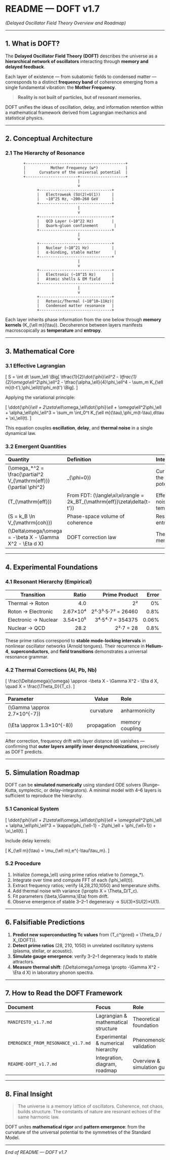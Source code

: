 # README — DOFT v1.7

*(Delayed Oscillator Field Theory Overview and Roadmap)*

---

## 1. What is DOFT?

The **Delayed Oscillator Field Theory (DOFT)** describes the universe as a **hierarchical network of oscillators** interacting through **memory and delayed feedback**.

Each layer of existence — from subatomic fields to condensed matter — corresponds to a distinct **frequency band** of coherence emerging from a single fundamental vibration: the **Mother Frequency**.

> **Reality is not built of particles, but of resonant memories.**

DOFT unifies the ideas of oscillation, delay, and information retention within a mathematical framework derived from Lagrangian mechanics and statistical physics.

---

## 2. Conceptual Architecture

### 2.1 The Hierarchy of Resonance

```
        +--------------------------------------------+
        |           Mother Frequency (ω*)            |
        |      Curvature of the universal potential  |
        +-----------------------+--------------------+
                                |
                                v
              +--------------------------------+
              |   Electroweak (SU(2)×U(1))     |
              |   ~10^25 Hz, ~200–260 GeV      |
              +--------------------------------+
                                |
                                v
              +--------------------------------+
              |   QCD Layer (~10^22 Hz)        |
              |   Quark–gluon confinement       |
              +--------------------------------+
                                |
                                v
              +--------------------------------+
              |   Nuclear (~10^21 Hz)          |
              |   α-binding, stable matter      |
              +--------------------------------+
                                |
                                v
              +--------------------------------+
              |   Electronic (~10^15 Hz)       |
              |   Atomic shells & EM field     |
              +--------------------------------+
                                |
                                v
              +--------------------------------+
              |   Rotonic/Thermal (~10^10–11Hz)|
              |   Condensed matter resonance   |
              +--------------------------------+
```

Each layer inherits phase information from the one below through **memory kernels** (K_{\ell m}(\tau)).
Decoherence between layers manifests macroscopically as **temperature** and **entropy**.

---

## 3. Mathematical Core

### 3.1 Effective Lagrangian

[
S = \int dt \sum_\ell \Big[ \tfrac{1}{2}\dot{\phi}*\ell^2 - \tfrac{1}{2}\omega*\ell^2\phi_\ell^2 - \tfrac{\alpha_\ell}{4}\phi_\ell^4 - \sum_m K_{\ell m}(t-t'),\phi_\ell(t)\phi_m(t') \Big].
]

Applying the variational principle:

[
\ddot{\phi}*\ell + 2\zeta*\ell\omega_\ell\dot{\phi}*\ell + \omega*\ell^2\phi_\ell + \alpha_\ell\phi_\ell^3 = \sum_m \int_0^t K_{\ell m}(\tau),\phi_m(t-\tau),d\tau + \xi_\ell(t).
]

This equation couples **oscillation**, **delay**, and **thermal noise** in a single dynamical law.

### 3.2 Emergent Quantities

| Quantity                                                          | Definition                                                               | Interpretation                       |                  |
| :---------------------------------------------------------------- | :----------------------------------------------------------------------- | :----------------------------------- | ---------------- |
| (\omega_*^2 = \frac{\partial^2 V_{\mathrm{eff}}}{\partial \phi^2} | _{\phi=0})                                                               | Curvature of the effective potential | Mother Frequency |
| (T_{\mathrm{eff}})                                                | From FDT: (\langle\xi\xi\rangle = 2k_BT_{\mathrm{eff}}\zeta\delta(t-t')) | Effective noise temperature          |                  |
| (S = k_B \ln V_{\mathrm{coh}})                                    | Phase-space volume of coherence                                          | Resonant entropy                     |                  |
| (\Delta\omega/\omega = -\beta X - \Gamma X^2 - \Eta d X)          | DOFT correction law                                                      | Thermal & memory shift               |                  |

---

## 4. Experimental Foundations

### 4.1 Resonant Hierarchy (Empirical)

| Transition           |    Ratio |      Prime Product | Error |
| -------------------- | -------: | -----------------: | ----: |
| Thermal → Roton      |      4.0 |                 2² |    0% |
| Roton → Electronic   | 2.67×10⁴ | 2²·3³·5·7² = 26460 |  0.8% |
| Electronic → Nuclear | 3.54×10⁵ |   3⁴·5⁴·7 = 354375 | 0.06% |
| Nuclear → QCD        |     28.2 |          2²·7 = 28 |  0.8% |

These prime ratios correspond to **stable mode-locking intervals** in nonlinear oscillator networks (Arnold tongues).
Their recurrence in **Helium-4**, **superconductors**, and **field transitions** demonstrates a universal resonance grammar.

### 4.2 Thermal Corrections (Al, Pb, Nb)

[
\frac{\Delta\omega}{\omega} \approx -\beta X - \Gamma X^2 - \Eta d X, \quad X = \frac{\Theta_D}{T_c}.
]

| Parameter                    |    Value    | Role            |
| :--------------------------- | :---------: | :-------------- |
| (\Gamma \approx 2.7×10^{-7}) |  curvature  | anharmonicity   |
| (\Eta \approx 1.3×10^{-8})   | propagation | memory coupling |

After correction, frequency drift with layer distance (d) vanishes — confirming that **outer layers amplify inner desynchronizations**, precisely as DOFT predicts.

---

## 5. Simulation Roadmap

DOFT can be **simulated numerically** using standard ODE solvers (Runge–Kutta, symplectic, or delay-integrators).
A minimal model with 4–6 layers is sufficient to reproduce the hierarchy.

### 5.1 Canonical System

[
\ddot{\phi}*\ell + 2\zeta*\ell\omega_\ell\dot{\phi}*\ell + \omega*\ell^2\phi_\ell + \alpha_\ell\phi_\ell^3 = \kappa(\phi_{\ell-1} - 2\phi_\ell + \phi_{\ell+1}) + \xi_\ell(t).
]

Include delay kernels:

[
K_{\ell m}(\tau) = \mu_{\ell m},e^{-\tau/\tau_m}.
]

### 5.2 Procedure

1. Initialize (\omega_\ell) using prime ratios relative to (\omega_*).
2. Integrate over time and compute FFT of each (\phi_\ell(t)).
3. Extract frequency ratios; verify (4,28,210,1050) and temperature shifts.
4. Add thermal noise with variance (\propto X = \Theta_D/T_c).
5. Fit parameters (\beta,\Gamma,\Eta) from drift.
6. Observe emergence of stable 3–2–1 degeneracy → SU(3)×SU(2)×U(1).

---

## 6. Falsifiable Predictions

1. **Predict new superconducting Tc values** from (T_c^{pred} = \Theta_D / X_{DOFT}).
2. **Detect prime ratios** (28, 210, 1050) in unrelated oscillatory systems (plasma, stellar, or acoustic).
3. **Simulate gauge emergence**: verify 3–2–1 degeneracy leads to stable attractors.
4. **Measure thermal shift**: (\Delta\omega/\omega \propto -\Gamma X^2 - \Eta d X) in laboratory phonon spectra.

---

## 7. How to Read the DOFT Framework

| Document                           | Focus                               | Role                        |
| :--------------------------------- | :---------------------------------- | :-------------------------- |
| `MANIFESTO_v1.7.md`                | Lagrangian & mathematical structure | Theoretical foundation      |
| `EMERGENCE_FROM_RESONANCE_v1.7.md` | Experimental & numerical hierarchy  | Phenomenological validation |
| `README-DOFT_v1.7.md`              | Integration, diagram, roadmap       | Overview & simulation guide |

---

## 8. Final Insight

> The universe is a memory lattice of oscillators.
> Coherence, not chaos, builds structure.
> The constants of nature are resonant echoes of the same harmonic law.

DOFT unites **mathematical rigor** and **pattern emergence**:
from the curvature of the universal potential to the symmetries of the Standard Model.

---

*End of README — DOFT v1.7*
